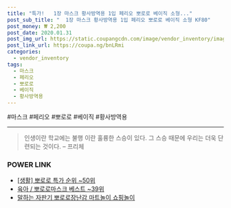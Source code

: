 ```yaml
--- 
title: "특가!   1장 마스크 황사방역용 1입 페리오 뽀로로 베이직 소형..." 
post_sub_title: "  1장 마스크 황사방역용 1입 페리오 뽀로로 베이직 소형 KF80" 
post_money: ₩ 2,200 
post_date: 2020.01.31 
post_img_url: https://static.coupangcdn.com/image/vendor_inventory/images/2019/03/07/11/3/cec1ca2a-15a1-49f7-94b6-7b702efc85e2.jpg 
post_link_url: https://coupa.ng/bnLRmi 
categories: 
  - vendor_inventory 
tags: 
  - 마스크 
  - 페리오 
  - 뽀로로 
  - 베이직 
  - 황사방역용 
--- 
```

  #마스크 #페리오 #뽀로로 #베이직 #황사방역용 
<hr> 

> 인생이란 학교에는 불행 이란 훌륭한 스승이 있다. 그 스승 때문에 우리는 더욱 단련되는 것이다. – 프리체 


### POWER LINK

* <a href="https://blog.naver.com/sakai111/221787022576" target="_blank"> [생활] 뽀로로 특가 순위 ~50위</a>
* <a href="https://blog.naver.com/santokki14/221791185344" target="_blank">육아 / 뽀로로마스크 베스트 ~39위</a>
* <a href="https://blog.naver.com/fasyy4321/221787191745" target="_blank">말하는 자판기 뽀로로장난감 마트놀이 쇼핑놀이</a>
